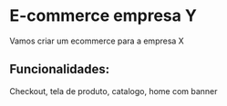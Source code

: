 # E-commerce empresa Y

Vamos criar um ecommerce para a empresa X

## Funcionalidades:
Checkout, tela de produto, catalogo, home com banner